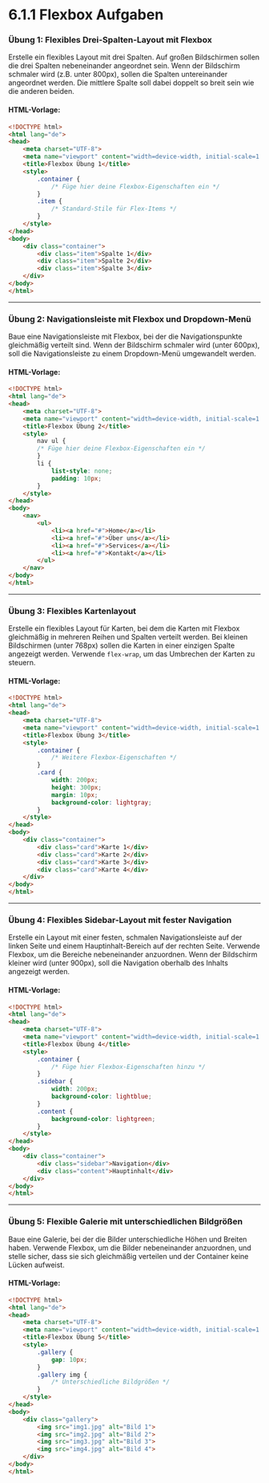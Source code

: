 
# 6.1.1 Flexbox Aufgaben


### **Übung 1: Flexibles Drei-Spalten-Layout mit Flexbox**

Erstelle ein flexibles Layout mit drei Spalten. Auf großen Bildschirmen sollen die drei Spalten nebeneinander angeordnet sein. Wenn der Bildschirm schmaler wird (z.B. unter 800px), sollen die Spalten untereinander angeordnet werden. Die mittlere Spalte soll dabei doppelt so breit sein wie die anderen beiden.

#### HTML-Vorlage:
```html
<!DOCTYPE html>
<html lang="de">
<head>
    <meta charset="UTF-8">
    <meta name="viewport" content="width=device-width, initial-scale=1.0">
    <title>Flexbox Übung 1</title>
    <style>
        .container {
            /* Füge hier deine Flexbox-Eigenschaften ein */
        }
        .item {
            /* Standard-Stile für Flex-Items */
        }
    </style>
</head>
<body>
    <div class="container">
        <div class="item">Spalte 1</div>
        <div class="item">Spalte 2</div>
        <div class="item">Spalte 3</div>
    </div>
</body>
</html>
```

---

### **Übung 2: Navigationsleiste mit Flexbox und Dropdown-Menü**

Baue eine Navigationsleiste mit Flexbox, bei der die Navigationspunkte gleichmäßig verteilt sind. Wenn der Bildschirm schmaler wird (unter 600px), soll die Navigationsleiste zu einem Dropdown-Menü umgewandelt werden.

#### HTML-Vorlage:
```html
<!DOCTYPE html>
<html lang="de">
<head>
    <meta charset="UTF-8">
    <meta name="viewport" content="width=device-width, initial-scale=1.0">
    <title>Flexbox Übung 2</title>
    <style>
        nav ul {
        /* Füge hier deine Flexbox-Eigenschaften ein */
        }
        li {
            list-style: none;
            padding: 10px;
        }
    </style>
</head>
<body>
    <nav>
        <ul>
            <li><a href="#">Home</a></li>
            <li><a href="#">Über uns</a></li>
            <li><a href="#">Services</a></li>
            <li><a href="#">Kontakt</a></li>
        </ul>
    </nav>
</body>
</html>
```

---

### **Übung 3: Flexibles Kartenlayout**

Erstelle ein flexibles Layout für Karten, bei dem die Karten mit Flexbox gleichmäßig in mehreren Reihen und Spalten verteilt werden. Bei kleinen Bildschirmen (unter 768px) sollen die Karten in einer einzigen Spalte angezeigt werden. Verwende `flex-wrap`, um das Umbrechen der Karten zu steuern.

#### HTML-Vorlage:
```html
<!DOCTYPE html>
<html lang="de">
<head>
    <meta charset="UTF-8">
    <meta name="viewport" content="width=device-width, initial-scale=1.0">
    <title>Flexbox Übung 3</title>
    <style>
        .container {
            /* Weitere Flexbox-Eigenschaften */
        }
        .card {
            width: 200px;
            height: 300px;
            margin: 10px;
            background-color: lightgray;
        }
    </style>
</head>
<body>
    <div class="container">
        <div class="card">Karte 1</div>
        <div class="card">Karte 2</div>
        <div class="card">Karte 3</div>
        <div class="card">Karte 4</div>
    </div>
</body>
</html>
```

---

### **Übung 4: Flexibles Sidebar-Layout mit fester Navigation**

Erstelle ein Layout mit einer festen, schmalen Navigationsleiste auf der linken Seite und einem Hauptinhalt-Bereich auf der rechten Seite. Verwende Flexbox, um die Bereiche nebeneinander anzuordnen. Wenn der Bildschirm kleiner wird (unter 900px), soll die Navigation oberhalb des Inhalts angezeigt werden.

#### HTML-Vorlage:
```html
<!DOCTYPE html>
<html lang="de">
<head>
    <meta charset="UTF-8">
    <meta name="viewport" content="width=device-width, initial-scale=1.0">
    <title>Flexbox Übung 4</title>
    <style>
        .container {
            /* Füge hier Flexbox-Eigenschaften hinzu */
        }
        .sidebar {
            width: 200px;
            background-color: lightblue;
        }
        .content {
            background-color: lightgreen;
        }
    </style>
</head>
<body>
    <div class="container">
        <div class="sidebar">Navigation</div>
        <div class="content">Hauptinhalt</div>
    </div>
</body>
</html>
```

---

### **Übung 5: Flexible Galerie mit unterschiedlichen Bildgrößen**

Baue eine Galerie, bei der die Bilder unterschiedliche Höhen und Breiten haben. Verwende Flexbox, um die Bilder nebeneinander anzuordnen, und stelle sicher, dass sie sich gleichmäßig verteilen und der Container keine Lücken aufweist.

#### HTML-Vorlage:
```html
<!DOCTYPE html>
<html lang="de">
<head>
    <meta charset="UTF-8">
    <meta name="viewport" content="width=device-width, initial-scale=1.0">
    <title>Flexbox Übung 5</title>
    <style>
        .gallery {
            gap: 10px;
        }
        .gallery img {
            /* Unterschiedliche Bildgrößen */
        }
    </style>
</head>
<body>
    <div class="gallery">
        <img src="img1.jpg" alt="Bild 1">
        <img src="img2.jpg" alt="Bild 2">
        <img src="img3.jpg" alt="Bild 3">
        <img src="img4.jpg" alt="Bild 4">
    </div>
</body>
</html>
```

